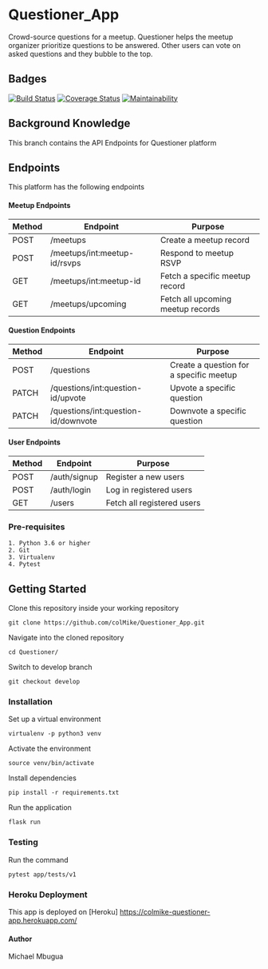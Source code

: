 # Questioner_App
Crowd-source questions for a meetup. Questioner helps the meetup organizer prioritize questions to be answered. Other users can vote on asked questions and they bubble to the top.

## Badges
[![Build Status](https://travis-ci.com/colMike/Questioner_App.svg?branch=develop)](https://travis-ci.com/colMike/Questioner_App)
[![Coverage Status](https://coveralls.io/repos/github/colMike/Questioner_App/badge.svg?branch=develop)](https://coveralls.io/github/colMike/Questioner_App?branch=develop)
[![Maintainability](https://api.codeclimate.com/v1/badges/50cb2021e6e046611714/maintainability)](https://codeclimate.com/github/colMike/Questioner_App/maintainability)


## Background Knowledge
This branch contains the API Endpoints for Questioner platform

## Endpoints
This platform has the following endpoints

#### Meetup Endpoints

Method | Endpoint | Purpose
--- | --- | ---
POST | /meetups | Create a meetup record
POST | /meetups/int:meetup-id/rsvps | Respond to meetup RSVP
GET | /meetups/int:meetup-id | Fetch a specific meetup record
GET | /meetups/upcoming | Fetch all upcoming meetup records

#### Question Endpoints

Method | Endpoint | Purpose
--- | --- | ---
POST | /questions | Create a question for a specific meetup
PATCH | /questions/int:question-id/upvote | Upvote a specific question
PATCH | /questions/int:question-id/downvote | Downvote a specific question

#### User Endpoints

Method | Endpoint | Purpose
--- | --- | ---
POST | /auth/signup | Register a new users
POST | /auth/login | Log in  registered users
GET | /users | Fetch all registered users


### Pre-requisites
```
1. Python 3.6 or higher
2. Git
3. Virtualenv
4. Pytest

```
## Getting Started

Clone this repository inside your working repository
```
git clone https://github.com/colMike/Questioner_App.git

```
Navigate into the cloned repository
```
cd Questioner/
```
Switch to develop branch
```
git checkout develop
```


### Installation
Set up a virtual environment

```
virtualenv -p python3 venv
```

Activate the environment

```
source venv/bin/activate
```
Install dependencies
```
pip install -r requirements.txt
```

Run the application
```
flask run
```

### Testing
Run the command
```
pytest app/tests/v1

```

### Heroku Deployment

This app is deployed on [Heroku] https://colmike-questioner-app.herokuapp.com/


#### Author 
Michael Mbugua
